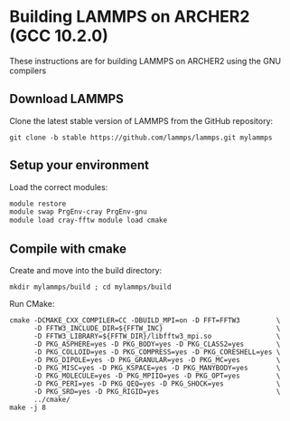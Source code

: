 Building LAMMPS on ARCHER2 (GCC 10.2.0)
===================================================

These instructions are for building LAMMPS on ARCHER2 using the GNU compilers

Download LAMMPS
---------------

Clone the latest stable version of LAMMPS from the GitHub repository:

   `git clone -b stable https://github.com/lammps/lammps.git mylammps`

Setup your environment
----------------------

Load the correct modules:

   ```bash
   module restore
   module swap PrgEnv-cray PrgEnv-gnu 
   module load cray-fftw module load cmake
   ```

Compile with cmake
------------------
Create and move into the build directory:

  `mkdir mylammps/build ; cd mylammps/build`

Run CMake:

  ```
  cmake -DCMAKE_CXX_COMPILER=CC -DBUILD_MPI=on -D FFT=FFTW3         \
        -D FFTW3_INCLUDE_DIR=${FFTW_INC}                            \
        -D FFTW3_LIBRARY=${FFTW_DIR}/libfftw3_mpi.so                \
        -D PKG_ASPHERE=yes -D PKG_BODY=yes -D PKG_CLASS2=yes        \
        -D PKG_COLLOID=yes -D PKG_COMPRESS=yes -D PKG_CORESHELL=yes \
        -D PKG_DIPOLE=yes -D PKG_GRANULAR=yes -D PKG_MC=yes         \
        -D PKG_MISC=yes -D PKG_KSPACE=yes -D PKG_MANYBODY=yes       \
        -D PKG_MOLECULE=yes -D PKG_MPIIO=yes -D PKG_OPT=yes         \
        -D PKG_PERI=yes -D PKG_QEQ=yes -D PKG_SHOCK=yes             \
        -D PKG_SRD=yes -D PKG_RIGID=yes                             \
        ../cmake/
  make -j 8
  ```
